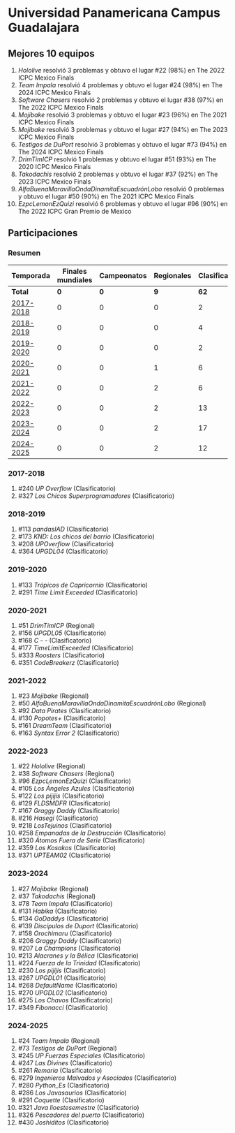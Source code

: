 # Universidad Panamericana Campus Guadalajara

## Mejores 10 equipos

1. _Hololive_ resolvió 3 problemas y obtuvo el lugar #22 (98%) en The 2022 ICPC Mexico Finals
1. _Team Impala_ resolvió 4 problemas y obtuvo el lugar #24 (98%) en The 2024 ICPC Mexico Finals
1. _Software Chasers_ resolvió 2 problemas y obtuvo el lugar #38 (97%) en The 2022 ICPC Mexico Finals
1. _Mojibake_ resolvió 3 problemas y obtuvo el lugar #23 (96%) en The 2021 ICPC Mexico Finals
1. _Mojibake_ resolvió 3 problemas y obtuvo el lugar #27 (94%) en The 2023 ICPC Mexico Finals
1. _Testigos de DuPort_ resolvió 3 problemas y obtuvo el lugar #73 (94%) en The 2024 ICPC Mexico Finals
1. _DrimTimICP_ resolvió 1 problemas y obtuvo el lugar #51 (93%) en The 2020 ICPC Mexico Finals
1. _Takodachis_ resolvió 2 problemas y obtuvo el lugar #37 (92%) en The 2023 ICPC Mexico Finals
1. _AlfaBuenaMaravillaOndaDinamitaEscuadrónLobo_ resolvió 0 problemas y obtuvo el lugar #50 (90%) en The 2021 ICPC Mexico Finals
1. _EzpcLemonEzQuizi_ resolvió 6 problemas y obtuvo el lugar #96 (90%) en The 2022 ICPC Gran Premio de Mexico

## Participaciones

### Resumen

| Temporada | Finales mundiales | Campeonatos | Regionales | Clasificatorios | Equipos |
| --- | --- | --- | --- | --- | --- |
| **Total** | **0** | **0** | **9** | **62** | **62** |
| [2017-2018](#2017-2018) | 0 | 0 | 0 | 2 | 2 |
| [2018-2019](#2018-2019) | 0 | 0 | 0 | 4 | 4 |
| [2019-2020](#2019-2020) | 0 | 0 | 0 | 2 | 2 |
| [2020-2021](#2020-2021) | 0 | 0 | 1 | 6 | 6 |
| [2021-2022](#2021-2022) | 0 | 0 | 2 | 6 | 6 |
| [2022-2023](#2022-2023) | 0 | 0 | 2 | 13 | 13 |
| [2023-2024](#2023-2024) | 0 | 0 | 2 | 17 | 17 |
| [2024-2025](#2024-2025) | 0 | 0 | 2 | 12 | 12 |

### 2017-2018

1. #240 _UP Overflow_ (Clasificatorio)
1. #327 _Los Chicos Superprogramadores_ (Clasificatorio)

### 2018-2019

1. #113 _pandasIAD_ (Clasificatorio)
1. #173 _KND: Los chicos del barrio_ (Clasificatorio)
1. #208 _UPOverflow_ (Clasificatorio)
1. #364 _UPGDL04_ (Clasificatorio)

### 2019-2020

1. #133 _Trópicos de Capricornio_ (Clasificatorio)
1. #291 _Time Limit Exceeded_ (Clasificatorio)

### 2020-2021

1. #51 _DrimTimICP_ (Regional)
1. #156 _UPGDL05_ (Clasificatorio)
1. #168 _C - -_ (Clasificatorio)
1. #177 _TimeLimitExceeded_ (Clasificatorio)
1. #333 _Roosters_ (Clasificatorio)
1. #351 _CodeBreakerz_ (Clasificatorio)

### 2021-2022

1. #23 _Mojibake_ (Regional)
1. #50 _AlfaBuenaMaravillaOndaDinamitaEscuadrónLobo_ (Regional)
1. #92 _Data Pirates_ (Clasificatorio)
1. #130 _Popotes+_ (Clasificatorio)
1. #161 _DreamTeam_ (Clasificatorio)
1. #163 _Syntax Error 2_ (Clasificatorio)

### 2022-2023

1. #22 _Hololive_ (Regional)
1. #38 _Software Chasers_ (Regional)
1. #96 _EzpcLemonEzQuizi_ (Clasificatorio)
1. #105 _Los Ángeles Azules_ (Clasificatorio)
1. #122 _Los pijijís_ (Clasificatorio)
1. #129 _FLDSMDFR_ (Clasificatorio)
1. #167 _Graggy Daddy_ (Clasificatorio)
1. #216 _Hasegi_ (Clasificatorio)
1. #218 _LosTejuinos_ (Clasificatorio)
1. #258 _Empanadas de la Destrucción_ (Clasificatorio)
1. #320 _Átomos Fuera de Serie_ (Clasificatorio)
1. #359 _Los Kosakos_ (Clasificatorio)
1. #371 _UPTEAM02_ (Clasificatorio)

### 2023-2024

1. #27 _Mojibake_ (Regional)
1. #37 _Takodachis_ (Regional)
1. #78 _Team Impala_ (Clasificatorio)
1. #131 _Habika_ (Clasificatorio)
1. #134 _GoDaddys_ (Clasificatorio)
1. #139 _Discípulos de Duport_ (Clasificatorio)
1. #158 _Orochimaru_ (Clasificatorio)
1. #206 _Graggy Daddy_ (Clasificatorio)
1. #207 _La Champions_ (Clasificatorio)
1. #213 _Alacranes y la Bélica_ (Clasificatorio)
1. #224 _Fuerza de la Trinidad_ (Clasificatorio)
1. #230 _Los pijijis_ (Clasificatorio)
1. #267 _UPGDL01_ (Clasificatorio)
1. #268 _DefaultName_ (Clasificatorio)
1. #270 _UPGDL02_ (Clasificatorio)
1. #275 _Los Chavos_ (Clasificatorio)
1. #349 _Fibonacci_ (Clasificatorio)

### 2024-2025

1. #24 _Team Impala_ (Regional)
1. #73 _Testigos de DuPort_ (Regional)
1. #245 _UP Fuerzas Especiales_ (Clasificatorio)
1. #247 _Las Divines_ (Clasificatorio)
1. #261 _Remaria_ (Clasificatorio)
1. #279 _Ingenieros Malvados y Asociados_ (Clasificatorio)
1. #280 _Python_Es_ (Clasificatorio)
1. #286 _Los Javasaurios_ (Clasificatorio)
1. #291 _Coquette_ (Clasificatorio)
1. #321 _Java lioestesemestre_ (Clasificatorio)
1. #326 _Pescadores del puerto_ (Clasificatorio)
1. #430 _Joshiditos_ (Clasificatorio)



